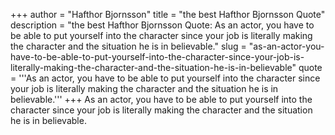 +++
author = "Hafthor Bjornsson"
title = "the best Hafthor Bjornsson Quote"
description = "the best Hafthor Bjornsson Quote: As an actor, you have to be able to put yourself into the character since your job is literally making the character and the situation he is in believable."
slug = "as-an-actor-you-have-to-be-able-to-put-yourself-into-the-character-since-your-job-is-literally-making-the-character-and-the-situation-he-is-in-believable"
quote = '''As an actor, you have to be able to put yourself into the character since your job is literally making the character and the situation he is in believable.'''
+++
As an actor, you have to be able to put yourself into the character since your job is literally making the character and the situation he is in believable.
